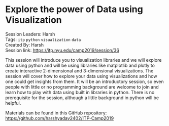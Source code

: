 # Explore the power of Data using Visualization

Session Leaders: Harsh  
Tags: `itp` `python` `visualization` `data`  
Created By: Harsh  
Session link: https://itp.nyu.edu/camp2019/session/36  

This session will introduce you to visualization libraries and we will explore data using python and will be using libraries like matplotlib and plotly to create interactive 2-dimensional and 3-dimensional visualizations. The session will cover how to explore your data using visualizations and how one could get insights from them. It will be an introductory session, so even people with little or no programming background are welcome to join and learn how to play with data using built in libraries in python. There is no prerequisite for the session, although a little background in python will be helpful.

Materials can be found in this GitHub repository: https://github.com/harshyadav2402/ITP-Camp2019
